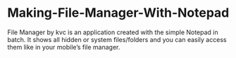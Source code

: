 # Making-File-Manager-With-Notepad
File Manager by kvc is an application created with the simple Notepad in batch. It shows all hidden or system files/folders and you can easily access them like in your mobile’s file manager.

